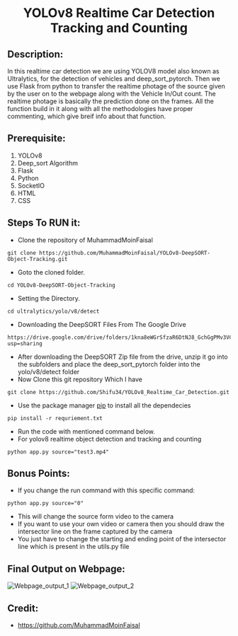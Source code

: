 <H1 align="center"> YOLOv8 Realtime Car Detection Tracking and Counting</H1>

## Description:
  In this realtime car detection we are using YOLOV8 model also known as Ultralytics, for the detection of vehicles and deep_sort_pytorch.
  Then we use Flask from python to transfer the realtime photage of the source given by the user on to the webpage along with the Vehicle In/Out count.
  The realtime photage is basically the prediction done on the frames. All the function build in it along with all the methodologies have proper commenting, which give breif info about that function.
## Prerequisite:
 1. YOLOv8
 2. Deep_sort Algorithm
 3. Flask
 4. Python
 5. SocketIO
 6. HTML
 7. CSS

## Steps To RUN it:
  - Clone the repository of MuhammadMoinFaisal
  ```
  git clone https://github.com/MuhammadMoinFaisal/YOLOv8-DeepSORT-Object-Tracking.git
  ```
  - Goto the cloned folder.
  ```
  cd YOLOv8-DeepSORT-Object-Tracking
  ```
  - Setting the Directory.
  ```
  cd ultralytics/yolo/v8/detect
  ```
  - Downloading the DeepSORT Files From The Google Drive 
  ```
  https://drive.google.com/drive/folders/1kna8eWGrSfzaR6DtNJ8_GchGgPMv3VC8?usp=sharing
  ```
  - After downloading the DeepSORT Zip file from the drive, unzip it go into the subfolders and place the deep_sort_pytorch folder into the yolo/v8/detect folder
  - Now Clone this git repository Which I have
  ```
  git clone https://github.com/Shifu34/YOLOv8_Realtime_Car_Detection.git
  ```  
  - Use the package manager [pip](https://pip.pypa.io/en/stable/) to install all the dependecies
  ```
  pip install -r requriement.txt
  ```
  - Run the code with mentioned command below.
  - For yolov8 realtime object detection and tracking and counting
  ```
  python app.py source="test3.mp4"
  ```
## Bonus Points:
  - If you change the run command with this specific command:
  ```
  python app.py source="0"
  ```
  - This will change the source form video to the camera
  - If you want to use your own video or camera then you should draw the intersector line on the frame captured by the camera
  - You just have to change the starting and ending point of the intersector line which is present in the utils.py file
## Final Output on Webpage:
![Webpage_output_1 ](https://github.com/Shifu34/YOLOv8_Realtime_Car_Detection_Tracking_and_counting/assets/140503589/d6ad6440-dbab-4f8b-8b83-c632bf088f31)
![Webpage_output_2](https://github.com/Shifu34/YOLOv8_Realtime_Car_Detection_Tracking_and_counting/assets/140503589/6ef8a55f-316b-4bc3-b6a7-85bf2200354d)

## Credit:
  - https://github.com/MuhammadMoinFaisal
    
